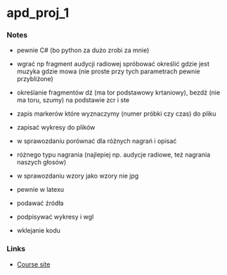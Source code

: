 # apd_proj_1


### Notes

- pewnie C# (bo python za dużo zrobi za mnie)
- wgrać np fragment audycji radiowej spróbować określić gdzie jest muzyka gdzie mowa (nie proste
przy tych parametrach pewnie przybliżone)
- określanie fragmentów dź (ma tor podstawowy krtaniowy), bezdź (nie ma toru, szumy) na podstawie
zcr i ste

- zapis markerów które wyznaczymy (numer próbki czy czas) do pliku
- zapisać wykresy do plików

- w sprawozdaniu porównać dla róźnych nagrań i opisać
- różnego typu nagrania (najlepiej np. audycje radiowe, też nagrania naszych głosów)

- w sprawozdaniu wzory jako wzory nie jpg
- pewnie w latexu
- podawać źródła
- podpisywać wykresy i wgl
- wklejanie kodu 

### Links

- [Course site](https://mini.pw.edu.pl/~rafalkoj/www/?Dydaktyka:2019%2F2020:-_Analiza_i_przetwarzanie_d%BCwi%EAku)
